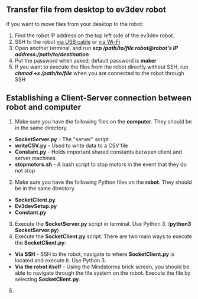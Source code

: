 ## Transfer file from desktop to ev3dev robot
If you want to move files from your desktop to the robot:
1. Find the robot IP address on the top left side of the ev3dev robot.
2. SSH to the robot [via USB cable](http://www.ev3dev.org/docs/tutorials/connecting-to-ev3dev-with-ssh/) or [via Wi-Fi](WirelessSetup.md)
3. Open another terminal, and run ***scp /path/to/file robot@robot's IP address:/path/to/destination***
4. Put the password when asked; default password is **maker**
5. If you want to execute the files from the robot directly without SSH, run ***chmod +x /path/to/file*** when you are connected to the robot through SSH

## Establishing a Client-Server connection between robot and computer
1. Make sure you have the following files on the **computer**. They should be in the same directory.
* **SocketServer.py** - The "server" script
* **writeCSV.py** - Used to write data to a CSV file
* **Constant.py** - Holds important shared constants between client and server machines
* **stopmotors.sh** - A bash script to stop motors in the event that they do not stop

2. Make sure you have the following Python files on the **robot**. They should be in the same directory.
* **SocketClient.py**
* **Ev3devSetup.py**
* **Constant.py**

3. Execute the **SocketServer.py** script in terminal. Use Python 3. (**python3 SocketServer.py**)
4. Execute the **SocketClient.py** script. There are two main ways to execute the **SocketClient.py**:
* **Via SSH** - SSH to the robot, navigate to where **SocketClient.py** is located and execute it. Use Python 3.
* **Via the robot itself** - Using the Mindstorms brick screen, you should be able to navigate through the file system on the robot. Execute the file by selecting **SocketClient.py**.

5. 
